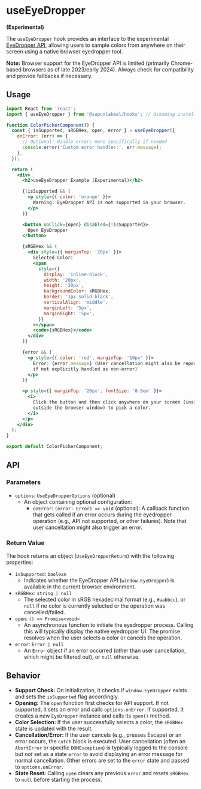 # useEyeDropper

**(Experimental)**

The `useEyeDropper` hook provides an interface to the experimental [EyeDropper API](https://developer.mozilla.org/en-US/docs/Web/API/EyeDropper_API), allowing users to sample colors from anywhere on their screen using a native browser eyedropper tool.

**Note:** Browser support for the EyeDropper API is limited (primarily Chrome-based browsers as of late 2023/early 2024). Always check for compatibility and provide fallbacks if necessary.

## Usage

```jsx
import React from 'react';
import { useEyeDropper } from '@supunlakmal/hooks'; // Assuming installation

function ColorPickerComponent() {
  const { isSupported, sRGBHex, open, error } = useEyeDropper({
    onError: (err) => {
      // Optional: Handle errors more specifically if needed
      console.error('Custom error handler:', err.message);
    },
  });

  return (
    <div>
      <h2>useEyeDropper Example (Experimental)</h2>

      {!isSupported && (
        <p style={{ color: 'orange' }}>
          Warning: EyeDropper API is not supported in your browser.
        </p>
      )}

      <button onClick={open} disabled={!isSupported}>
        Open EyeDropper
      </button>

      {sRGBHex && (
        <div style={{ marginTop: '20px' }}>
          Selected Color:
          <span
            style={{
              display: 'inline-block',
              width: '20px',
              height: '20px',
              backgroundColor: sRGBHex,
              border: '1px solid black',
              verticalAlign: 'middle',
              marginLeft: '5px',
              marginRight: '5px',
            }}
          ></span>
          <code>{sRGBHex}</code>
        </div>
      )}

      {error && (
        <p style={{ color: 'red', marginTop: '10px' }}>
          Error: {error.message} (User cancellation might also be reported here
          if not explicitly handled as non-error)
        </p>
      )}

      <p style={{ marginTop: '20px', fontSize: '0.9em' }}>
        <i>
          Click the button and then click anywhere on your screen (inside or
          outside the browser window) to pick a color.
        </i>
      </p>
    </div>
  );
}

export default ColorPickerComponent;
```

## API

### Parameters

- `options`: `UseEyeDropperOptions` (optional)
  - An object containing optional configuration:
    - `onError`: `(error: Error) => void` (optional): A callback function that gets called if an error occurs during the eyedropper operation (e.g., API not supported, or other failures). Note that user cancellation might also trigger an error.

### Return Value

The hook returns an object (`UseEyeDropperReturn`) with the following properties:

- `isSupported`: `boolean`
  - Indicates whether the EyeDropper API (`window.EyeDropper`) is available in the current browser environment.
- `sRGBHex`: `string | null`
  - The selected color in sRGB hexadecimal format (e.g., `#aabbcc`), or `null` if no color is currently selected or the operation was cancelled/failed.
- `open`: `() => Promise<void>`
  - An asynchronous function to initiate the eyedropper process. Calling this will typically display the native eyedropper UI. The promise resolves when the user selects a color or cancels the operation.
- `error`: `Error | null`
  - An `Error` object if an error occurred (other than user cancellation, which might be filtered out), or `null` otherwise.

## Behavior

- **Support Check:** On initialization, it checks if `window.EyeDropper` exists and sets the `isSupported` flag accordingly.
- **Opening:** The `open` function first checks for API support. If not supported, it sets an error and calls `options.onError`. If supported, it creates a new `EyeDropper` instance and calls its `open()` method.
- **Color Selection:** If the user successfully selects a color, the `sRGBHex` state is updated with the result.
- **Cancellation/Error:** If the user cancels (e.g., presses Escape) or an error occurs, the `catch` block is executed. User cancellation (often an `AbortError` or specific `DOMException`) is typically logged to the console but _not_ set as a state `error` to avoid displaying an error message for normal cancellation. Other errors are set to the `error` state and passed to `options.onError`.
- **State Reset:** Calling `open` clears any previous `error` and resets `sRGBHex` to `null` before starting the process.
